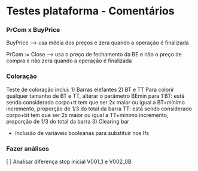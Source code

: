 # Testes plataforma - Comentários

### PrCom x BuyPrice
BuyPrice --> usa média dos preços e zera quando a operação é finalizada

PrCom := Close --> usa o preço de fechamento da BE e não o preço de compra e não zera quando a operação é finalizada

### Coloração
Teste de coloração inclui:
    1) Barras elefantes
    2) BT e TT
        Para colorir qualquer tamanho de BT e TT, alterar o parâmetro BEmin para 1
        BT: está sendo considerado corpo+tt tem que ser 2x maior ou igual a BT+mínimo incremento, proporção de 1/3 do total da barra
        TT: está sendo considerado corpo+bt tem que ser 2x maior ou igual a TT+mínimo incremento, proporção de 1/3 do total da barra
    3) Clearing bar
- Inclusão de variáveis booleanas para substituir nos Ifs    


### Fazer análises
[ ] Analisar diferença stop inicial V001_1 e V002_0B

